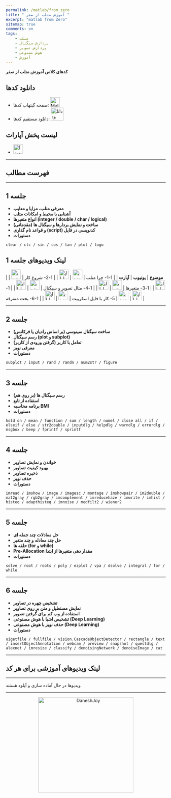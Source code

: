 ```yaml
---
permalink: /matlab/from_zero
title: " آموزش متلب از صفر "
excerpt: "matlab from Zero"
sitemap: true
comments: on
tags:
    - متلب
    - پردازش سیگنال
    - پردازش تصویر
    - هوش مصنوعی
    - آموزش
---
```


**کدهای کلاس آموزش متلب از صفر**

## دانلود کدها
- صفحه گیتهاب کدها: <a  href="http://github.com/DaneshJoy/matlab_from_zero" target="_blank"><img src="{{ '/assets/images/github.png' | relative_url }}" width="30px" title="Matlab_from_Zero on Github" alt="Matlab_from_Zero on Github"></a><br/>
- دانلود مستقیم کدها: <a  href="https://github.com/DaneshJoy/matlab_from_zero/archive/master.zip"><img src="{{ '/assets/images/download.png' | relative_url }}" width="40px" title="دانلود" alt="دانلود"></a><br/>

## لیست پخش آپارات
- <a  href="https://www.aparat.com/playlist/363987" target="_blank"><img src="{{ '/assets/images/aparat.png' | relative_url }}" width="30px" title="آموزش متلب از صفر" alt="آموزش متلب از صفر"></a><br/>

-------------------------------------
## فهرست مطالب
-------------------------------------

## جلسه 1
- **معرفی متلب، مزایا و معایب**
- **آشنایی با محیط و امکانات متلب**
- **انواع متغیرها (integer / double / char / logical)**
- &#x202b; **ساخت و نمایش بردارها و سیگنال ها (مقدماتی)**
- &#x202b; **کدنویسی در فایل (script) و قواعد نام گذاری**
- **دستورات**
```
clear / clc / sin / cos / tan / plot / logo
```

## لینک ویدیوهای جلسه 1

| **موضوع** | **یوتیوب** | **آپارت** |
| 1-1- چرا متلب | <a href="https://youtu.be/b927dRAXwNY" target="_blank"><img src="{{ '/assets/images/youtube.png' | relative_url }}" width="30px" title="یوتیوب" alt="یوتیوب"></a> | <a href="https://www.aparat.com/v/Am63Y?playlist=363987" target="_blank"><img src="{{ '/assets/images/aparat.png' | relative_url }}" width="30px" title="اپارات" alt="اپارات"></a> |
| 1-2- شروع کار | <a href="https://youtu.be/JTSoTTFx1CE" target="_blank"><img src="{{ '/assets/images/youtube.png' | relative_url }}" width="30px" title="یوتیوب" alt="یوتیوب"></a> | <a href="https://www.aparat.com/v/sfprX?playlist=363987" target="_blank"><img src="{{ '/assets/images/aparat.png' | relative_url }}" width="30px" title="اپارات" alt="اپارات"></a> |
| 1-3- متغیرها | <a href="https://youtu.be/WHgDRzEVgMQ" target="_blank"><img src="{{ '/assets/images/youtube.png' | relative_url }}" width="30px" title="یوتیوب" alt="یوتیوب"></a> | <a href="https://www.aparat.com/v/HkoA9?playlist=363987" target="_blank"><img src="{{ '/assets/images/aparat.png' | relative_url }}" width="30px" title="اپارات" alt="اپارات"></a> |
| 1-4- مثال تصویر و سیگنال | <a href="https://youtu.be/plIgjus59gM" target="_blank"><img src="{{ '/assets/images/youtube.png' | relative_url }}" width="30px" title="یوتیوب" alt="یوتیوب"></a> | <a href="https://www.aparat.com/v/C5H3B?playlist=363987" target="_blank"><img src="{{ '/assets/images/aparat.png' | relative_url }}" width="30px" title="اپارات" alt="اپارات"></a> |
| 1-5- کار با فایل اسکریپت | <a href="https://youtu.be/ZQbXGj571ng" target="_blank"><img src="{{ '/assets/images/youtube.png' | relative_url }}" width="30px" title="یوتیوب" alt="یوتیوب"></a> | <a href="https://www.aparat.com/v/L3qS4?playlist=363987" target="_blank"><img src="{{ '/assets/images/aparat.png' | relative_url }}" width="30px" title="اپارات" alt="اپارات"></a> |
| 1-6- بحث متفرقه | <a href="https://youtu.be/3-BFaQU2zjQ" target="_blank"><img src="{{ '/assets/images/youtube.png' | relative_url }}" width="30px" title="یوتیوب" alt="یوتیوب"></a> | <a href="https://www.aparat.com/v/58nBg?playlist=363987" target="_blank"><img src="{{ '/assets/images/aparat.png' | relative_url }}" width="30px" title="اپارات" alt="اپارات"></a> |


--------------------------
## جلسه 2
- &#x202b;**ساخت سیگنال سینوسی (بر اساس رادیان یا فرکانس)**
- **رسم سیگنال (plot و subplot)**
- **&#x202b;تعامل با کاربر (گرفتن ورودی از کاربر)**
- **معرفی نویز**
- **دستورات**
```
subplot / input / rand / randn / num2str / figure
```

--------------------------
## جلسه 3
- &#x202b; **رسم سیگنال ها (بر روی هم)**
- **استفاده از تابع**
- **برنامه محاسبه BMI**
- **دستورات**
```
hold on / mean / function / sum / length / numel / close all / if / elseif / else / str2double / inputdlg / helpdlg / warndlg / errordlg / msgbox / beep / fprintf / sprintf
```

--------------------------
## جلسه 4
- **خواندن و نمایش تصاویر**
- **بهبود کیفیت تصاویر**
- **ذخیره تصاویر**
- **حذف نویز**
- **دستورات**
```
imread / imshow / image / imagesc / montage / imshowpair / im2double /  mat2gray / rgb2gray / imcomplement / imreducehaze / imwrite / imhist / histeq / adapthisteq / imnoise / medfilt2 / wiener2
```

--------------------------
## جلسه 5
- **حل معادلات چند جمله ای**
- **حل چند معادله و چند متغیر**
- **حلقه ها (for و while)**
- **Pre-Allocation مقدار دهی متغیرها از ابتدا**
- **دستورات**
```
solve / root / roots / poly / ezplot / vpa / dsolve / integral / for / while
```

--------------------------
## جلسه 6
- **تشخیص چهره در تصاویر**
- **نمایش مستطیل و متن بر روی تصاویر**
- **استفاده از وب کم برای گرفتن تصویر**
- **تشخیص اشیا با هوش مصنوعی (Deep Learning)**
- **حذف نویز با هوش مصنوعی (Deep Learning)**
- **دستورات**
```
uigetfile / fullfile / vision.CascadeObjectDetector / rectangle / text / insertObjectAnnotation / webcam / preview / snapshot / questdlg / alexnet / imresize / classify / denoisingNetwork / denoiseImage / cat
```

-------------------------------------

## لینک ویدیوهای آموزشی برای هر کد

-------------------------------------

ویدیوها در حال آماده سازی و آپلود هستند

-------------------------------------

<p align="center">
  <a href="https://daneshjoy.ir">
    <img src="{{ '/assets/images/DaneshJoy.png' | relative_url }}" width="300px" title="DaneshJoy" alt="DaneshJoy"> 
  </a>
</p>

<div class="well">
<div class="rw-ui-container"></div>
</div>

